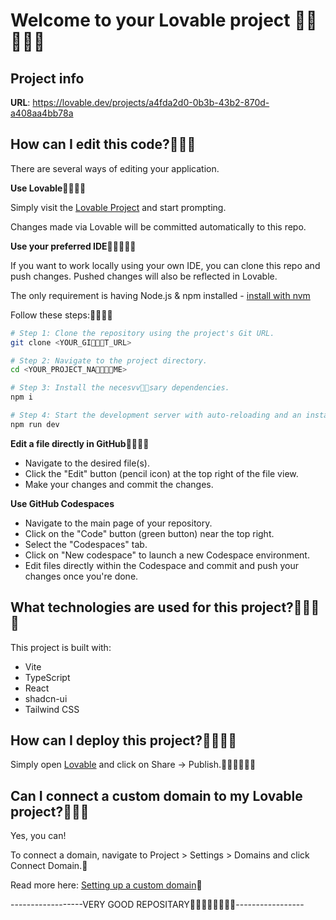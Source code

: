 # Welcome to your Lovable project 👅👅👅👅👅

## Project info

**URL**: https://lovable.dev/projects/a4fda2d0-0b3b-43b2-870d-a408aa4bb78a

## How can I edit this code?👅👅👅

There are several ways of editing your application.

**Use Lovable**👅👅👅👅

Simply visit the [Lovable Project](https://lovable.dev/projects/a4fda2d0-0b3b-43b2-870d-a408aa4bb78a) and start prompting.

Changes made via Lovable will be committed automatically to this repo.

**Use your preferred IDE**👅👅👅👅👅

If you want to work locally using your own IDE, you can clone this repo and push changes. Pushed changes will also be reflected in Lovable.

The only requirement is having Node.js & npm installed - [install with nvm](https://github.com/nvm-sh/nvm#installing-and-updating)

Follow these steps:👅👅👅👅

```sh
# Step 1: Clone the repository using the project's Git URL.
git clone <YOUR_GI👅👅👅T_URL>

# Step 2: Navigate to the project directory.
cd <YOUR_PROJECT_NA👅👅👅👅ME>

# Step 3: Install the necesvv👅👅sary dependencies.
npm i

# Step 4: Start the development server with auto-reloading and an instant preview.
npm run dev
```

**Edit a file directly in GitHub**👅👅👅👅

- Navigate to the desired file(s).
- Click the "Edit" button (pencil icon) at the top right of the file view.
- Make your changes and commit the changes.

**Use GitHub Codespaces**

- Navigate to the main page of your repository.
- Click on the "Code" button (green button) near the top right.
- Select the "Codespaces" tab.
- Click on "New codespace" to launch a new Codespace environment.
- Edit files directly within the Codespace and commit and push your changes once you're done.

## What technologies are used for this project?👅👅👅👅

This project is built with:

- Vite
- TypeScript
- React
- shadcn-ui
- Tailwind CSS

## How can I deploy this project?👅👅👅👅

Simply open [Lovable](https://lovable.dev/projects/a4fda2d0-0b3b-43b2-870d-a408aa4bb78a) and click on Share -> Publish.👅👅👅👅👅👅

## Can I connect a custom domain to my Lovable project?👅👅👅

Yes, you can!

To connect a domain, navigate to Project > Settings > Domains and click Connect Domain.👅

Read more here: [Setting up a custom domain](https://docs.lovable.dev/features/custom-domain#custom-domain)👅




------------------VERY GOOD REPOSITARY👅👅👅👅👅👅👅👅-----------------
